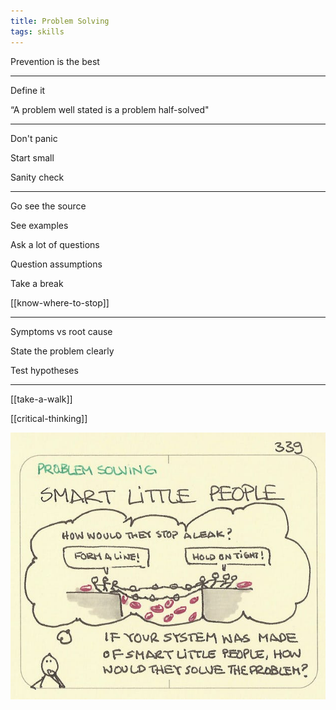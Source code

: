 ```yaml
---
title: Problem Solving
tags: skills
---
```


Prevention is the best

---

Define it 

“A problem well stated is a problem half-solved"

---

Don't panic

Start small

Sanity check

---

Go see the source

See examples 

Ask a lot of questions

Question assumptions

Take a break 

[[know-where-to-stop]]

---

Symptoms vs root cause

State the problem clearly

Test hypotheses

---

[[take-a-walk]]


[[critical-thinking]]



![](/static/img/smart-little-people.jpeg)
